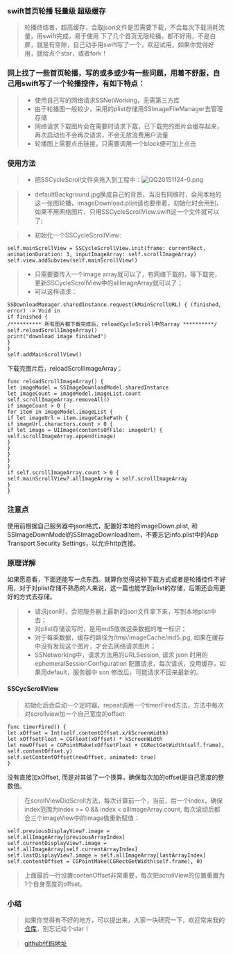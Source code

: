 ### swift首页轮播 轻量级 超级缓存

> 轮播终结者，超高缓存，会取json文件是否需要下载，不会每次下载消耗流量，用swift完成，易于使用
> 下了几个首页无限轮播，都不好用，不是白屏，就是有空隙，自己动手用swift写了一个，欢迎试用，如果你觉得好用，就给点个star，或者fork！

### 网上找了一些首页轮播，写的或多或少有一些问题，用着不舒服，自己用swift写了一个轮播控件，有如下特点：
> * 使用自己写的网络请求SSNetWorking，无需第三方库
> * 由于轮播图一般较少，采用的plist存储用SSImageFileManager去管理存储
> * 网络请求下载图片会在需要时请求下载，已下载完的图片会缓存起来，再次启动也不会再次请求，不会无故浪费用户流量
> * 轮播图上需要点击链接，只需要调用一个block便可加上点击

### 使用方法
> * 把SSCycleScroll文件夹拖入到工程中：![QQ20151124-0.png](http://upload-images.jianshu.io/upload_images/844885-ca63a0b6e3e461ff.png?imageMogr2/auto-orient/strip%7CimageView2/2/w/1240)

> * defaultBackground.jpg换成自己的背景，当没有网络时，会用本地的这一张图轮播，imageDownload.plist请也要带着，初始化时会用到，如果不用网络图片，只用SSCycleScrollView.swift这一个文件就可以了;

> * 初始化一个SSCycleScrollView:
```
self.mainScrollView = SSCycleScrollView.init(frame: currentRect, animationDuration: 3, inputImageArray: self.scrollImageArray)
self.view.addSubview(self.mainScrollView!)
```
> * 只需要要传入一个image array就可以了，有网络下载的，等下载完，更新SSCycleScrollView中的allImageArray就可以了；
> * 可以这样请求：
```
SSDownloadManager.sharedInstance.request(kMainScrollURL) { (finished, error) -> Void in
if finished {
/********** 所有图片都下载完成后，reloadCycleScroll中的array **********/                
self.reloadScrollImageArray()
print("download image finished")
}
}
self.addMainScrollView()
```
下载完图片后，reloadScrollImageArray：
```
func reloadScrollImageArray() {
let imageModel = SSImageDownloadModel.sharedInstance
let imageCount = imageModel.imageList.count
self.scrollImageArray.removeAll()
if imageCount > 0 {
for item in imageModel.imageList {
if let imageUrl = item.imageCachePath {
if imageUrl.characters.count > 0 {
if let image = UIImage(contentsOfFile: imageUrl) {
self.scrollImageArray.append(image)
}
}
}
}
}
if self.scrollImageArray.count > 0 {
self.mainScrollView?.allImageArray = self.scrollImageArray
}
}
```
### 注意点
使用前根据自己服务器中json格式，配置好本地的imageDown.plist, 和SSImageDownModel的SSImageDownloadItem，不要忘记info.plist中的App Transport Security Settings，以允许http连接。

### 原理详解
如果愿意看，下面还能写一点东西。就算你觉得这种下载方式或者是轮播控件不好用，对于对plist存储不熟悉的人来说，这一篇也能学到plist的存储，后期还会用更好的方式去存储。
> * 请求json时，会把服务器上最新的json文件拿下来，写到本地plist中去；
> * 对plist存储读写时，是用md5值做这条数据的唯一标识；
> * 对于每条数据，缓存的路径为/tmp/imageCache/md5.jpg, 如果在缓存中没有发现这个图片，才会去网络请求图片；
> * SSNetworking中，请求方法用的URLSession, 请求 json  时用的ephemeralSessionConfiguration 配置请求，每次请求，没用缓存，如果用default，服务器中 son 修改后，可能请求不回来最新的。

#### SSCycScrollView
> 初始化后会启动一个定时器，repeat调用一个timerFired方法，方法中每次对scrollview加一个自己宽度的offset:
```
func timerFired() {
let xOffset = Int(self.contentOffset.x/kScreenWidth)
let xOffsetFloat = CGFloat(xOffset) * kScreenWidth
let newOffset = CGPointMake(xOffsetFloat + CGRectGetWidth(self.frame), self.contentOffset.y)
self.setContentOffset(newOffset, animated: true)
}
```
没有直接加xOffset, 而是对其做了一个换算，确保每次加的offset是自己宽度的整数倍。
> 在scrollViewDidScroll方法，每次计算前一个，当前，后一个index，确保index范围为index >= 0 && index < allImageArray.count, 每次滚动后都会三个imageView中的image做重新赋值：
```
self.previousDisplayView?.image = self.allImageArray[previousArrayIndex]
self.currentDisplayView?.image = self.allImageArray[self.currentArrayIndex]
self.lastDisplayView?.image = self.allImageArray[lastArrayIndex]
self.contentOffset = CGPointMake(CGRectGetWidth(self.frame), 0)
```
> 上面最后一行设置contenOffset非常重要，每次把scrollView的位置重置为1个自身宽度的offset。

### 小结

> 如果你觉得有不好的地方，可以提出来，大家一块研究一下，欢迎常来我的[仓库](https://github.com/dulingkang/)，别忘记给个star！

>  [github代码地址](https://github.com/dulingkang/SSCycleScrollView)
